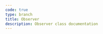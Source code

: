 ```yaml
---
code: true
type: branch
title: Observer
description: Observer class documentation
---
```


<RedirectToFirstChild />
